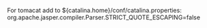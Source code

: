 For tomacat add to ${catalina.home}/conf/catalina.properties:
org.apache.jasper.compiler.Parser.STRICT_QUOTE_ESCAPING=false
